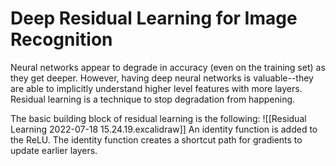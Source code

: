 # Deep Residual Learning for Image Recognition
Neural networks appear to degrade in accuracy (even on the training set) as they get deeper.  However, having deep neural networks is valuable--they are able to implicitly understand higher level features with more layers.  Residual learning is a technique to stop degradation from happening.

The basic building block of residual learning is the following:
![[Residual Learning 2022-07-18 15.24.19.excalidraw]]
An identity function is added to the ReLU.  The identity function creates a shortcut path for gradients to update earlier layers.